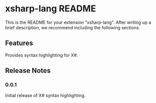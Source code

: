 # xsharp-lang README

This is the README for your extension "xsharp-lang". After writing up a brief description, we recommend including the following sections.

## Features

Provides syntax highlighting for X#.

## Release Notes

### 0.0.1

Initial release of X# syntax highlighting.
